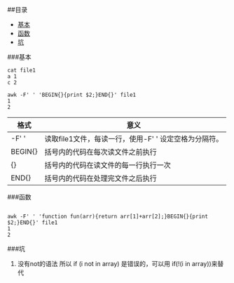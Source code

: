 ##<a name="index"/>目录
* [基本](#基本)
* [函数](#函数)
* [坑](#坑)

###<a name="基本"/>基本
```shell
cat file1
a 1
c 2

awk -F' ' 'BEGIN{}{print $2;}END{}' file1
1
2

```
格式     | 意义
-------- | ---
-F' '    | 读取file1文件，每读一行，使用-F' ' 设定空格为分隔符。
BEGIN{} | 括号内的代码在每次读文件之前执行
{}      | 括号内的代码在读文件的每一行执行一次
END{}   | 括号内的代码在处理完文件之后执行



###<a name="函数"/>函数

```shell

awk -F' ' 'function fun(arr){return arr[1]+arr[2];}BEGIN{}{print $2;}END{}' file1
1
2

```


###<a name="坑"/>坑
1. 没有not的语法 所以  if (i not in array) 是错误的，可以用 if(!(i in array))来替代

